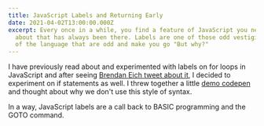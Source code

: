 ```yaml
---
title: JavaScript Labels and Returning Early
date: 2021-04-02T13:00:00.000Z
excerpt: Every once in a while, you find a feature of JavaScript you never new
  about that has always been there. Labels are one of those odd vestigial bits
  of the language that are odd and make you go "But why?"
---
```

I have previously read about and experimented with labels on for loops in JavaScript and after seeing [Brendan Eich tweet about it](https://twitter.com/BrendanEich/status/1376912996748783616), I decided to experiment on if statements as well. I threw together a little [demo codepen](https://codepen.io/fimion/pen/NWddamo) and thought about why we don't use this style of syntax.

In a way, JavaScript labels are a call back to BASIC programming and the GOTO command.